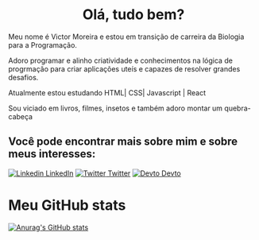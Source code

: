 <h1 align='center'>Olá, tudo bem?</h1>

<p>Meu nome é Victor Moreira e estou em transição de carreira da Biologia para a Programação.</p>
<p>Adoro programar e alinho criatividade e conhecimentos na lógica de progrmação para criar aplicações uteís e capazes de resolver grandes desafios.</p>
<p>Atualmente estou estudando HTML| CSS| Javascript | React</p>
<p>Sou viciado em livros, filmes, insetos e também adoro montar um quebra-cabeça</p> 

<h2>Você pode encontrar mais sobre mim e sobre meus interesses:</h2>

[![Linkedin](https://i.stack.imgur.com/gVE0j.png) LinkedIn](https://www.linkedin.com/in/vhmrj92/) [![Twitter](https://img.icons8.com/color/20/000000/twitter--v1.png) Twitter](https://twitter.com/vhmrj92)  [![Devto](https://img.icons8.com/windows/32/000000/dev.png) Devto](https://dev.to/vhmrj92)

<h1>Meu GitHub stats</h1>

[![Anurag's GitHub stats](https://github-readme-stats.vercel.app/api?username=victormoreira92)](https://github.com/anuraghazra/github-readme-stats)   


